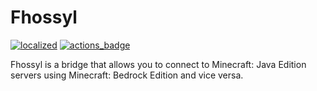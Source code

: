 # Fhossyl

[![localized][]][translate] [![actions_badge][]][actions]

Fhossyl is a bridge that allows you to connect to Minecraft: Java Edition servers using 
Minecraft: Bedrock Edition and vice versa.

[localized]: https://badges.crowdin.net/fhossyl/localized.svg
[translate]: https://crowdin.com/project/fhossyl
[actions]: https://github.com/fhossyl/fhossyl-client/actions
[actions_badge]: https://github.com/fhossyl/fhossyl-client/workflows/CI/badge.svg

